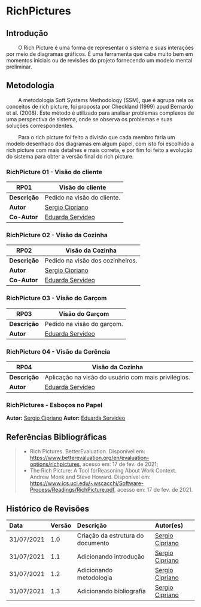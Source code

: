 # RichPictures

## Introdução

&emsp;&emsp; O Rich Picture é uma forma de representar o sistema e suas interações por meio de diagramas gráficos.
É uma ferramenta que cabe muito bem em momentos iniciais ou de revisões do projeto fornecendo um modelo mental preliminar.

## Metodologia

&emsp;&emsp; A metodologia Soft Systems Methodology (SSM), que é agrupa nela os conceitos de rich picture, foi
proposta por Checkland (1999) apud Bernardo et al. (2008). Este método é utilizado para analisar problemas complexos
de uma perspectiva de sistema, onde se observa os problemas e suas soluções correspondentes.<br>

&emsp;&emsp; Para o rich picture foi feito a divisão que cada membro faria um modelo desenhado dos diagramas em algum
papel, com isto foi escolhido a rich picture com mais detalhes e mais correta, e por fim foi feito a evolução do sistema
para obter a versão final do rich picture.

### RichPicture 01 - Visão do cliente


[comment]: <> (Colocar a imagem da RP aqui)


| **RP01** | **Visão do cliente**  |
|--|--|
|**Descrição**|  Pedido na visão do cliente. | 
|**Autor**|      [Sergio Cipriano](https://github.com/sergiosacj) |
|**Co-Autor**|   [Eduarda Servideo](https://github.com/ServideoEC) |


### RichPicture 02 - Visão da Cozinha


[comment]: <> (Colocar a imagem da RP aqui)

 **RP02** | **Visão da Cozinha**  |
|--|--|
|**Descrição**|  Pedido na visão dos cozinheiros. | 
|**Autor**|      [Sergio Cipriano](https://github.com/sergiosacj) |
|**Co-Autor**|   [Eduarda Servideo](https://github.com/ServideoEC) |


### RichPicture 03 - Visão do Garçom


[comment]: <> (Colocar a imagem da RP aqui)

 **RP03** | **Visão do Garçom**  |
|--|--|
|**Descrição**|  Pedido na visão do garçom. | 
|**Autor**|      [Eduarda Servideo](https://github.com/ServideoEC) |


### RichPicture 04 - Visão da Gerência


[comment]: <> (Colocar a imagem da RP aqui)

 **RP04** | **Visão da Cozinha**  |
|--|--|
|**Descrição**|  Aplicação na visão do usuário com mais privilégios. | 
|**Autor**|      [Eduarda Servideo](https://github.com/ServideoEC) |


### RichPictures - Esboços no Papel


[comment]: <> (Colocar a imagem da RP aqui)
[comment]: <> (Colocar a imagem da RP aqui)
[comment]: <> (Colocar a imagem da RP aqui)
[comment]: <> (Colocar a imagem da RP aqui)
[comment]: <> (Colocar a imagem da RP aqui)
[comment]: <> (Colocar a imagem da RP aqui)
[comment]: <> (Colocar a imagem da RP aqui)
[comment]: <> (Colocar a imagem da RP aqui)
[comment]: <> (Colocar a imagem da RP aqui)
**Autor:** [Sergio Cipriano](https://github.com/sergiosacj)
**Autor:** [Eduarda Servideo](https://github.com/ServideoEC)


## Referências Bibliográficas


> - Rich Pictures. BetterEvaluation. Disponível em: https://www.betterevaluation.org/en/evaluation-options/richpictures, acesso em: 17 de fev. de 2021;
>  - The Rich Picture: A Tool forReasoning About Work Context. Andrew Monk and Steve Howard. Disponível em: https://www.ics.uci.edu/~wscacchi/Software-Process/Readings/RichPicture.pdf, acesso em: 17 de fev. de 2021.


## Histórico de Revisões

| Data       | Versão | Descrição                         | Autor(es)                                        |
| :--------- | :----- | :-------------------------------- | :----------------------------------------------- |
| 31/07/2021 | 1.0    | Criação da estrutura do documento | [Sergio Cipriano](https://github.com/sergiosacj) |
| 31/07/2021 | 1.1    | Adicionando introdução            | [Sergio Cipriano](https://github.com/sergiosacj) |
| 31/07/2021 | 1.2    | Adicionando metodologia           | [Sergio Cipriano](https://github.com/sergiosacj) |
| 31/07/2021 | 1.3    | Adicionando bibliografia          | [Sergio Cipriano](https://github.com/sergiosacj) |
